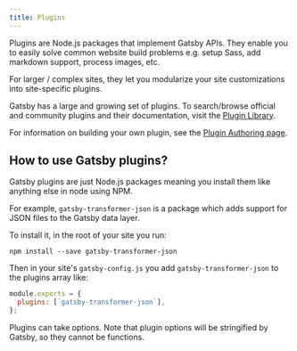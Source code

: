 ```yaml
---
title: Plugins
---
```


Plugins are Node.js packages that implement Gatsby APIs. They enable you to easily solve common website build problems e.g. setup Sass, add markdown support, process images, etc.

For larger / complex sites, they let you modularize your site customizations into site-specific plugins.

Gatsby has a large and growing set of plugins. To search/browse official and community plugins and their documentation, visit the [Plugin Library](/packages/).

For information on building your own plugin, see the [Plugin Authoring page](/docs/plugin-authoring/).

## How to use Gatsby plugins?

Gatsby plugins are just Node.js packages meaning you install them like anything else in node using NPM.

For example, `gatsby-transformer-json` is a package which adds support for JSON files to the Gatsby data layer.

To install it, in the root of your site you run:

`npm install --save gatsby-transformer-json`

Then in your site's `gatsby-config.js` you add `gatsby-transformer-json` to the plugins array like:

```javascript
module.exports = {
  plugins: [`gatsby-transformer-json`],
};
```

Plugins can take options. Note that plugin options will be stringified by Gatsby, so they cannot be functions.